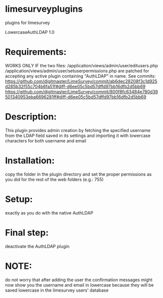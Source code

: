 # limesurveyplugins
plugins for limesurvey 

LowercaseAuthLDAP  1.0
# Requirements:
WORKS ONLY IF the two files: 
/application/views/admin/user/editusers.php
/application/views/admin/user/setuserpermissions.php 
are patched for accepting any active plugin containing "AuthLDAP" in name. See commits:
https://github.com/digitmaster/LimeSurvey/commit/ab6dec28208f3c1d925d285b32f55c704b6fa51f#diff-d6ee05c5bd57dffd97bb16dfb2d5bb69
https://github.com/digitmaster/LimeSurvey/commit/800f8fc63484e780d39501340953eba6696281ff#diff-d6ee05c5bd57dffd97bb16dfb2d5bb69
# Description: 
This plugin provides admin creation by fetching the specified username from the LDAP field saved in its settings and importing it with lowercase characters for both username and email 
# Installation:  
copy the folder in the plugin directory and set the proper permissions as you did for the rest of the web folders (e.g.: 755)
# Setup: 
exactly as you do with the native AuthLDAP
# Final step: 
deactivate the AuthLDAP plugin
# NOTE:  
do not worry that after adding the user the confirmation messages might now show you the username and email in lowercase because they will be saved lowercase in the limesurvey users' database 
